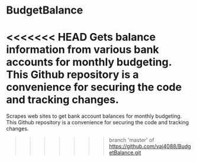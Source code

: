 # BudgetBalance
<<<<<<< HEAD
Gets balance information from various bank accounts for monthly budgeting.
This Github repository is a convenience for securing the code and
tracking changes.
=======
Scrapes web sites to get bank account balances for monthly budgeting.  This Github repository is a convenience for securing the code and tracking changes.
>>>>>>> branch 'master' of https://github.com/vaj4088/BudgetBalance.git
